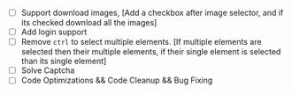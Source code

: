 - [ ] Support download images, [Add a checkbox after image selector, and if its checked download all the images]
- [ ] Add login support
- [ ] Remove `ctrl` to select multiple elements. [If multiple elements are selected then their multiple elements, if their single element is selected than its single element]
- [ ] Solve Captcha
- [ ] Code Optimizations && Code Cleanup && Bug Fixing
